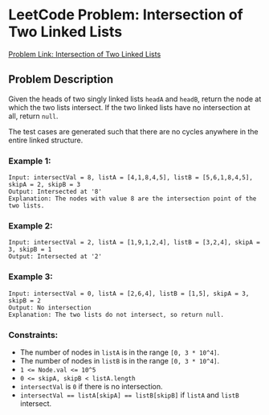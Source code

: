 # LeetCode Problem: Intersection of Two Linked Lists

[Problem Link: Intersection of Two Linked Lists](https://leetcode.com/problems/intersection-of-two-linked-lists/)

## Problem Description

Given the heads of two singly linked lists `headA` and `headB`, return the node at which the two lists intersect. If the two linked lists have no intersection at all, return `null`.

The test cases are generated such that there are no cycles anywhere in the entire linked structure.

### Example 1:
```
Input: intersectVal = 8, listA = [4,1,8,4,5], listB = [5,6,1,8,4,5], skipA = 2, skipB = 3 
Output: Intersected at '8' 
Explanation: The nodes with value 8 are the intersection point of the two lists.
```

### Example 2:
```
Input: intersectVal = 2, listA = [1,9,1,2,4], listB = [3,2,4], skipA = 3, skipB = 1 
Output: Intersected at '2'
```
### Example 3:
```
Input: intersectVal = 0, listA = [2,6,4], listB = [1,5], skipA = 3, skipB = 2 
Output: No intersection 
Explanation: The two lists do not intersect, so return null.
```
### Constraints:

- The number of nodes in `listA` is in the range `[0, 3 * 10^4]`.
- The number of nodes in `listB` is in the range `[0, 3 * 10^4]`.
- `1 <= Node.val <= 10^5`
- `0 <= skipA, skipB < listA.length`
- `intersectVal` is `0` if there is no intersection.
- `intersectVal == listA[skipA] == listB[skipB]` if `listA` and `listB` intersect.

